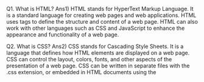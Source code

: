 Q1. What is HTML?
Ans1) HTML stands for HyperText Markup Language. It is a standard language for creating web pages and web applications. HTML uses tags to define the structure and content of a web page. HTML can also work with other languages such as CSS and JavaScript to enhance the appearance and functionality of a web page.


Q2. What is CSS?
Ans2) CSS stands for Cascading Style Sheets. It is a language that defines how HTML elements are displayed on a web page. CSS can control the layout, colors, fonts, and other aspects of the presentation of a web page. CSS can be written in separate files with the .css extension, or embedded in HTML documents using the <style> tag.


Q3. Why did javascript come into the picture?
Ans3. JavaScript was created to add interactivity and dynamic features to web pages. It was designed to run inside a web browser and manipulate the HTML and CSS elements of a webpage. JavaScript came into the picture because it allowed web developers to create more engaging and user-friendly websites without relying on server-side scripting or plugins.


Q4. History of Javascript and EcmaScript. Explain in your own words.
  Ans4. JavaScript is a scripting language that was created by Brendan Eich in 1995 for Netscape 2 browser. It became an ECMA standard in 1997 with the name ECMAScript . ECMAScript is the official name of the language, but JavaScript is still the most common one. ECMAScript has different versions that add new features and improve the language. The versions are named by year since 2016, such as ECMAScript 2016, 2017, 2018, etc. Before that, they were abbreviated as ES1, ES2, ES3, ES5, and ES6 . JavaScript is widely used for web development and can run on different browsers and platforms.
